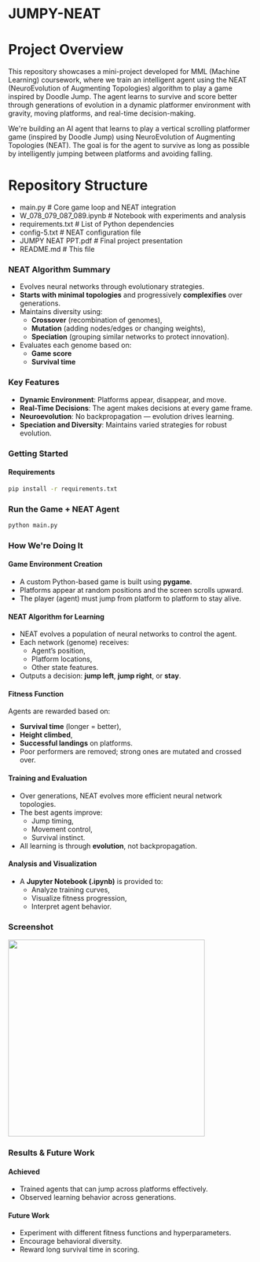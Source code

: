 # JUMPY-NEAT

# Project Overview
This repository showcases a mini-project developed for MML (Machine Learning) coursework, where we train an intelligent agent using the NEAT (NeuroEvolution of Augmenting Topologies) algorithm to play a game inspired by Doodle Jump. The agent learns to survive and score better through generations of evolution in a dynamic platformer environment with gravity, moving platforms, and real-time decision-making.

We're building an AI agent that learns to play a vertical scrolling platformer game (inspired by Doodle Jump) using NeuroEvolution of Augmenting Topologies (NEAT). The goal is for the agent to survive as long as possible by intelligently jumping between platforms and avoiding falling.

# Repository Structure
- main.py # Core game loop and NEAT integration
- W_078_079_087_089.ipynb # Notebook with experiments and analysis
- requirements.txt # List of Python dependencies
- config-5.txt # NEAT configuration file
- JUMPY NEAT PPT.pdf # Final project presentation
- README.md # This file

### NEAT Algorithm Summary

- Evolves neural networks through evolutionary strategies.
- **Starts with minimal topologies** and progressively **complexifies** over generations.
- Maintains diversity using:
  - **Crossover** (recombination of genomes),
  - **Mutation** (adding nodes/edges or changing weights),
  - **Speciation** (grouping similar networks to protect innovation).
- Evaluates each genome based on:
  - **Game score**
  - **Survival time**

### Key Features

- **Dynamic Environment**: Platforms appear, disappear, and move.
- **Real-Time Decisions**: The agent makes decisions at every game frame.
- **Neuroevolution**: No backpropagation — evolution drives learning.
- **Speciation and Diversity**: Maintains varied strategies for robust evolution.

### Getting Started

#### Requirements
```bash
pip install -r requirements.txt
```
### Run the Game + NEAT Agent
```bash
python main.py
```

### How We're Doing It

####  Game Environment Creation
- A custom Python-based game is built using **pygame**.
- Platforms appear at random positions and the screen scrolls upward.
- The player (agent) must jump from platform to platform to stay alive.

#### NEAT Algorithm for Learning
- NEAT evolves a population of neural networks to control the agent.
- Each network (genome) receives:
  - Agent’s position,
  - Platform locations,
  - Other state features.
- Outputs a decision: **jump left**, **jump right**, or **stay**.

#### Fitness Function
Agents are rewarded based on:
- **Survival time** (longer = better),
- **Height climbed**,
- **Successful landings** on platforms.
- Poor performers are removed; strong ones are mutated and crossed over.

#### Training and Evaluation
- Over generations, NEAT evolves more efficient neural network topologies.
- The best agents improve:
  - Jump timing,
  - Movement control,
  - Survival instinct.
- All learning is through **evolution**, not backpropagation.

#### Analysis and Visualization
- A **Jupyter Notebook (.ipynb)** is provided to:
  - Analyze training curves,
  - Visualize fitness progression,
  - Interpret agent behavior.


### Screenshot

<img src="[assets/jumpy_screenshot1.png](https://github.com/MusadiqPasha/JUMPY-NEAT/blob/main/images/gif.gif)" width="400"/>



### Results & Future Work

#### Achieved
- Trained agents that can jump across platforms effectively.
- Observed learning behavior across generations.

#### Future Work
- Experiment with different fitness functions and hyperparameters.
- Encourage behavioral diversity.
- Reward long survival time in scoring.

